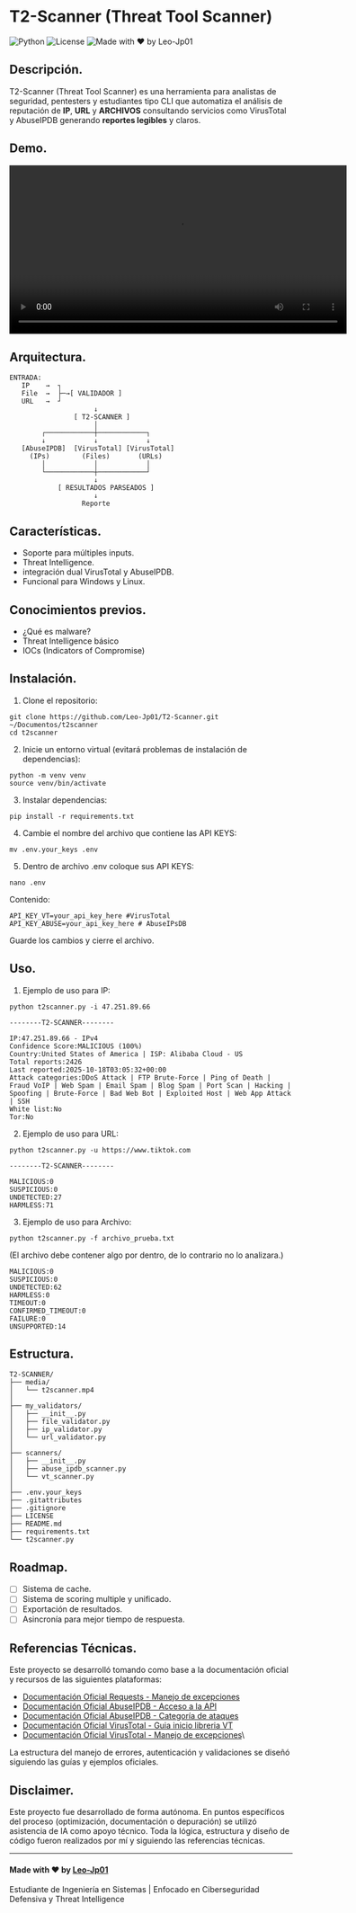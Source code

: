 # T2-Scanner (Threat Tool Scanner)
![Python](https://img.shields.io/badge/python-3.9+-blue.svg)
![License](https://img.shields.io/badge/license-MIT-green.svg)
![Made with ❤️ by Leo-Jp01](https://img.shields.io/badge/Made%20with%20%E2%9D%A4%EF%B8%8F-by%20Leo--Jp01-red.svg)

## Descripción.

T2-Scanner (Threat Tool Scanner) es una herramienta para analistas de seguridad, pentesters y estudiantes tipo CLI que automatiza el análisis de reputación de **IP**, **URL** y **ARCHIVOS** consultando servicios como VirusTotal y AbuseIPDB generando **reportes legibles** y claros. 


## Demo.
<video src="media/t2scanner.mp4" controls width="600">
</video>

## Arquitectura.

```
ENTRADA:
   IP    →  ┐
   File  →  ├─→[ VALIDADOR ]
   URL   →  ┘
                     ↓
                [ T2-SCANNER ]
                     │
        ┌────────────┼────────────┐
        ↓            ↓            ↓
   [AbuseIPDB]  [VirusTotal] [VirusTotal]
     (IPs)        (Files)       (URLs)
        │            │            │
        └────────────┼────────────┘
                     ↓
            [ RESULTADOS PARSEADOS ]
                     ↓
                  Reporte

```

## Características.

- Soporte para múltiples inputs.
- Threat Intelligence.
- integración dual VirusTotal y AbuseIPDB.
- Funcional para Windows y Linux.


## Conocimientos previos.

- ¿Qué es malware?
- Threat Intelligence básico
- IOCs (Indicators of Compromise)


## Instalación.
1) Clone el repositorio:
```
git clone https://github.com/Leo-Jp01/T2-Scanner.git ~/Documentos/t2scanner 
cd t2scanner
```
2) Inicie un entorno virtual (evitará problemas de instalación de dependencias):
```
python -m venv venv
source venv/bin/activate
```
3) Instalar dependencias:
```
pip install -r requirements.txt
```
4) Cambie el nombre del archivo que contiene las API KEYS:
```
mv .env.your_keys .env
```
5) Dentro de archivo .env coloque sus API KEYS:
```
nano .env
```
Contenido:
```
API_KEY_VT=your_api_key_here #VirusTotal 
API_KEY_ABUSE=your_api_key_here # AbuseIPsDB
```
Guarde los cambios y cierre el archivo.


## Uso.
1) Ejemplo de uso para IP:
```
python t2scanner.py -i 47.251.89.66
```
```
--------T2-SCANNER--------

IP:47.251.89.66 - IPv4
Confidence Score:MALICIOUS (100%)
Country:United States of America | ISP: Alibaba Cloud - US
Total reports:2426
Last reported:2025-10-18T03:05:32+00:00
Attack categories:DDoS Attack | FTP Brute-Force | Ping of Death | Fraud VoIP | Web Spam | Email Spam | Blog Spam | Port Scan | Hacking | Spoofing | Brute-Force | Bad Web Bot | Exploited Host | Web App Attack | SSH
White list:No
Tor:No

```
2) Ejemplo de uso para URL:
```
python t2scanner.py -u https://www.tiktok.com
```

```
--------T2-SCANNER--------

MALICIOUS:0
SUSPICIOUS:0
UNDETECTED:27
HARMLESS:71
```
3) Ejemplo de uso para Archivo:
```
python t2scanner.py -f archivo_prueba.txt
```
(El archivo debe contener algo por dentro, de lo contrario no lo analizara.)
```
MALICIOUS:0
SUSPICIOUS:0
UNDETECTED:62
HARMLESS:0
TIMEOUT:0
CONFIRMED_TIMEOUT:0
FAILURE:0
UNSUPPORTED:14
```
## Estructura.
```
T2-SCANNER/
├── media/
│   └── t2scanner.mp4
│
├── my_validators/
│   ├── __init__.py
│   ├── file_validator.py
│   ├── ip_validator.py
│   └── url_validator.py
│
├── scanners/
│   ├── __init__.py
│   ├── abuse_ipdb_scanner.py
│   └── vt_scanner.py
│
├── .env.your_keys
├── .gitattributes
├── .gitignore
├── LICENSE
├── README.md
├── requirements.txt
└── t2scanner.py

```
## Roadmap.
- [ ] Sistema de cache.
- [ ] Sistema de scoring multiple y unificado.
- [ ] Exportación de resultados.
- [ ] Asincronía para mejor tiempo de respuesta.

## Referencias Técnicas.
Este proyecto se desarrolló tomando como base a la documentación oficial y recursos de las siguientes plataformas:
- [Documentación Oficial Requests - Manejo de excepciones](https://docs.python-requests.org/en/latest/api/)
- [Documentación Oficial AbuseIPDB - Acceso a la API](https://docs.abuseipdb.com/#configuring-fail2ban)
- [Documentación Oficial AbuseIPDB - Categoría de ataques](https://www.abuseipdb.com/categories)
- [Documentación Oficial VirusTotal - Guia inicio libreria VT](https://virustotal.github.io/vt-py/quickstart.html)
- [Documentación Oficial VirusTotal - Manejo de excepciones](https://virustotal.github.io/vt-py/api/client.html#vt.APIError)\

La estructura del manejo de errores, autenticación y validaciones se diseñó siguiendo las guías y ejemplos oficiales.

## Disclaimer.
Este proyecto fue desarrollado de forma autónoma. En puntos específicos del proceso (optimización, documentación o depuración) se utilizó asistencia de IA como apoyo técnico. Toda la lógica, estructura y diseño de código fueron realizados por mí y siguiendo las referencias técnicas.

---
#### Made with ❤️ by [Leo-Jp01](https://github.com/Leo-Jp01) 
Estudiante de Ingeniería en Sistemas | Enfocado en Ciberseguridad Defensiva y Threat Intelligence
